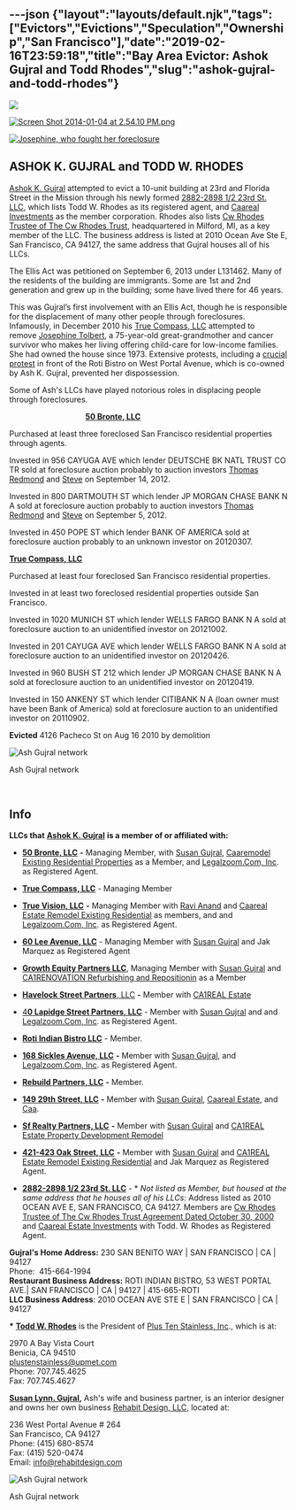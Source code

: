 ---json
{"layout":"layouts/default.njk","tags":["Evictors","Evictions","Speculation","Ownership","San Francisco"],"date":"2019-02-16T23:59:18","title":"Bay Area Evictor: Ashok Gujral and Todd Rhodes","slug":"ashok-gujral-and-todd-rhodes"}
---

![](https://images.squarespace-cdn.com/content/v1/52b7d7a6e4b0b3e376ac8ea2/1388620633120-8EDF1NVF98NDEHX5U2VT/ke17ZwdGBToddI8pDm48kLl76CqolYQpYCK1tQUkpCVZw-zPPgdn4jUwVcJE1ZvWQUxwkmyExglNqGp0IvTJZUJFbgE-7XRK3dMEBRBhUpzq3NVIIp6jYqnwxy-xF8aVXRy_AJKc5toB5m-gAPM7p7ivWsEabuWKGrHqsHOeNt4/image-asset.jpeg)

[![Screen Shot 2014-01-04 at 2.54.10 PM.png](https://images.squarespace-cdn.com/content/v1/52b7d7a6e4b0b3e376ac8ea2/1388876055385-LAA61XG7IG12YFOTRA9E/ke17ZwdGBToddI8pDm48kFhCVrrYxKLQxxWyHnfHCGVZw-zPPgdn4jUwVcJE1ZvWQUxwkmyExglNqGp0IvTJZamWLI2zvYWH8K3-s_4yszcp2ryTI0HqTOaaUohrI8PINpUCAe04nVJjtFjE1ZrxGwt0nPiy9OrDKhKtHLCtzrQ/Screen+Shot+2014-01-04+at+2.54.10+PM.png)](https://images.squarespace-cdn.com/content/v1/52b7d7a6e4b0b3e376ac8ea2/1388876055385-LAA61XG7IG12YFOTRA9E/ke17ZwdGBToddI8pDm48kFhCVrrYxKLQxxWyHnfHCGVZw-zPPgdn4jUwVcJE1ZvWQUxwkmyExglNqGp0IvTJZamWLI2zvYWH8K3-s_4yszcp2ryTI0HqTOaaUohrI8PINpUCAe04nVJjtFjE1ZrxGwt0nPiy9OrDKhKtHLCtzrQ/Screen+Shot+2014-01-04+at+2.54.10+PM.png) 

[![Josephine, who fought her foreclosure](https://images.squarespace-cdn.com/content/v1/52b7d7a6e4b0b3e376ac8ea2/1388693215877-DQCELX0RBWAE05TMVH10/ke17ZwdGBToddI8pDm48kAyy8FioN4kIc81Cy5il6-5Zw-zPPgdn4jUwVcJE1ZvWQUxwkmyExglNqGp0IvTJZUJFbgE-7XRK3dMEBRBhUpzBqiSzxggz7d4ZcRXDOmCiV_k8b5GVwsZGeYlAxnu10AfdRRhSapW9DWRMX6EGBNo/Screen+Shot+2014-01-02+at+12.07.41+PM.png)](https://images.squarespace-cdn.com/content/v1/52b7d7a6e4b0b3e376ac8ea2/1388693215877-DQCELX0RBWAE05TMVH10/ke17ZwdGBToddI8pDm48kAyy8FioN4kIc81Cy5il6-5Zw-zPPgdn4jUwVcJE1ZvWQUxwkmyExglNqGp0IvTJZUJFbgE-7XRK3dMEBRBhUpzBqiSzxggz7d4ZcRXDOmCiV_k8b5GVwsZGeYlAxnu10AfdRRhSapW9DWRMX6EGBNo/Screen+Shot+2014-01-02+at+12.07.41+PM.png) 

ASHOK K. GUJRAL and TODD W. RHODES
----------------------------------

[Ashok K. Gujral](http://www.corporationwiki.com/California/San-Francisco/ashok-k-gujral/47539786.aspx) attempted to evict a 10-unit building at 23rd and Florida Street in the Mission through his newly formed [2882-2898 1/2 23rd St. LLC](http://www.corporationwiki.com/California/San-Francisco/2882-2898-1-2-23rd-st-llc/134871446.aspx), which lists Todd W. Rhodes as its registered agent, and [Caareal Investments](http://www.corporationwiki.com/p/2absgg/caareal-estate-investments) as the member corporation. Rhodes also lists [Cw Rhodes Trustee of The Cw Rhodes Trust](http://www.corporationwiki.com/Michigan/Milford/cw-rhodes-trustee-of-the-cw-rhodes-trust-agreement-dated-oct/138269769.aspx), headquartered in Milford, MI, as a key member of the LLC. The business address is listed at 2010 Ocean Ave Ste E, San Francisco, CA 94127, the same address that Gujral houses all of his LLCs.

The Ellis Act was petitioned on September 6, 2013 under L131462. Many of the residents of the building are immigrants. Some are 1st and 2nd generation and grew up in the building; some have lived there for 46 years.

This was Gujral’s first involvement with an Ellis Act, though he is responsible for the displacement of many other people through foreclosures. Infamously, in December 2010 his [True Compass, LLC](http://www.corporationwiki.com/California/San-Francisco/true-compass-llc/47618659.aspx) attempted to remove [Josephine Tolbert](http://www.alternet.org/story/153294/activists_fight_back_against_the_1_after_investors_lock_a_75_year-old_great-grandmother_out_of_her_home_%5Bwith_photo_slideshow%5D), a 75-year-old great-grandmother and cancer survivor who makes her living offering child-care for low-income families. She had owned the house since 1973. Extensive protests, including a [crucial protest](http://www.calorganize.org/node/863) in front of the Roti Bistro on West Portal Avenue, which is co-owned by Ash K. Gujral, prevented her dispossession.  

Some of Ash's LLCs have played notorious roles in displacing people through foreclosures.

                                   [**50 Bronte, LLC**](http://www.corporationwiki.com/California/San-Francisco/50-bronte-llc/103358629.aspx)

Purchased at least three foreclosed San Francisco residential properties through agents.

Invested in 956 CAYUGA AVE which lender DEUTSCHE BK NATL TRUST CO TR sold at foreclosure auction probably to auction investors [Thomas Redmond](http://occupytheauctions.org/wordpress/?p=1262#thomasredmond) and [Steve](http://occupytheauctions.org/wordpress/?p=1262#steve) on September 14, 2012.

Invested in 800 DARTMOUTH ST which lender JP MORGAN CHASE BANK N A sold at foreclosure auction probably to auction investors [Thomas Redmond](http://occupytheauctions.org/wordpress/?p=1262#thomasredmond) and [Steve](http://occupytheauctions.org/wordpress/?p=1262#steve) on September 5, 2012.

Invested in 450 POPE ST which lender BANK OF AMERICA sold at foreclosure auction probably to an unknown investor on 20120307.

 [**True Compass, LLC**](http://www.corporationwiki.com/California/San-Francisco/true-compass-llc/47618659.aspx)

Purchased at least four foreclosed San Francisco residential properties.

Invested in at least two foreclosed residential properties outside San Francisco.

Invested in 1020 MUNICH ST which lender WELLS FARGO BANK N A sold at foreclosure auction to an unidentified investor on 20121002.

Invested in 201 CAYUGA AVE which lender WELLS FARGO BANK N A sold at foreclosure auction to an unidentified investor on 20120426.

Invested in 960 BUSH ST 212 which lender JP MORGAN CHASE BANK N A sold at foreclosure auction to an unidentified investor on 20120419.

Invested in 150 ANKENY ST which lender CITIBANK N A (loan owner must have been Bank of America) sold at foreclosure auction to an unidentified investor on 20110902. 

**Evicted** 4126 Pacheco St on Aug 16 2010 by demolition

![Ash Gujral network](https://images.squarespace-cdn.com/content/v1/52b7d7a6e4b0b3e376ac8ea2/1595214662635-ZZJHATLPO1W4GK4ZL8JB/ke17ZwdGBToddI8pDm48kHRFxXRgWyGbc1DYfC40sbMUqsxRUqqbr1mOJYKfIPR7LoDQ9mXPOjoJoqy81S2I8N_N4V1vUb5AoIIIbLZhVYxCRW4BPu10St3TBAUQYVKcwMjNd8Kqp5_Xa_i37m-g8327--xT1IF6W9aQQPcVg-kDokHhO4e56K-gwQ0jKOil/Screen+Shot+2020-07-19+at+11.10.39+PM.png)

Ash Gujral network

 

**Info**
--------

**LLCs that** [**Ashok K. Gujral**](http://www.corporationwiki.com/California/San-Francisco/ashok-k-gujral/47539786.aspx) **is a member of or affiliated with:**

*   [**50 Bronte, LLC**](http://www.corporationwiki.com/California/San-Francisco/50-bronte-llc/103358629.aspx) **-** Managing Member, with [Susan Gujral](http://www.corporationwiki.com/California/San-Francisco/susan-gujral/67217571.aspx), [Caaremodel Existing Residential Properties](http://www.corporationwiki.com/p/2eec8o/caaremodel-existing-residential-properties) as a Member, and [Legalzoom.Com, Inc](http://www.legalzoom.com/). as Registered Agent.
    
*   [**True Compass, LLC**](http://www.corporationwiki.com/California/San-Francisco/true-compass-llc/47618659.aspx) - Managing Member
    
*   [**True Vision, LLC**](http://www.corporationwiki.com/California/San-Francisco/true-vision-llc/103339592.aspx) **-** Managing Member with [Ravi Anand](http://www.corporationwiki.com/California/San-Francisco/ravi-anand/103340779.aspx) and [Caareal Estate Remodel Existing Residential](http://www.corporationwiki.com/p/2b9bks/caareal-estate-remodel-existing-residential) as members, and and [Legalzoom.Com, Inc](http://www.legalzoom.com/). as Registered Agent.
    
*   [**60 Lee Avenue, LLC**](http://www.corporationwiki.com/California/San-Francisco/260-lee-avenue-llc/103419421.aspx) - Managing Member with [Susan Gujral](http://www.corporationwiki.com/California/San-Francisco/susan-gujral/67217571.aspx) and Jak Marquez as Registered Agent
    
*   [**Growth Equity Partners LLC**](http://www.corporationwiki.com/California/Encino/growth-equity-partners-llc/47539776.aspx), Managing Member with [Susan Gujral](http://www.corporationwiki.com/California/San-Francisco/susan-gujral/67217571.aspx) and [CA1RENOVATION Refurbishing and Repositionin](http://www.corporationwiki.com/p/28tk7a/ca1renovation-refurbishing-and-repositionin) as a Member
    
*   [**Havelock Street Partners**, LLC](http://www.corporationwiki.com/California/San-Rafael/havelock-street-partners-llc/45488821.aspx) **-** Member with [CA1REAL Estate](http://www.corporationwiki.com/p/28tkso/ca1real-estate)
    
*   [4**0 Lapidge Street Partners, LLC**](http://www.corporationwiki.com/California/San-Francisco/40-lapidge-street-partners-llc/67216145.aspx) - Member with [Susan Gujral](http://www.corporationwiki.com/California/San-Francisco/susan-gujral/67217571.aspx) and and [Legalzoom.Com, Inc](http://www.legalzoom.com/). as Registered Agent.
    
*   [**Roti Indian Bistro LLC**](http://www.corporationwiki.com/California/Daly-City/roti-indian-bistro-llc/67243881.aspx) \- Member.
    
*   [**168 Sickles Avenue, LLC**](http://www.corporationwiki.com/California/San-Francisco/168-sickles-avenue-llc/107734093.aspx) **-** Member with [Susan Gujral](http://www.corporationwiki.com/California/San-Francisco/susan-gujral/67217571.aspx), and [Legalzoom.Com, Inc](http://www.legalzoom.com/). as Registered Agent.
    
*   [**Rebuild Partners, LLC**](http://www.corporationwiki.com/California/San-Francisco/rebuild-partners-llc/47492621.aspx) **-** Member.
    
*   [**149 29th Street, LLC**](http://www.corporationwiki.com/p/2edmd4/149-29th-street-llc) **-** Member with [Susan Gujral](http://www.corporationwiki.com/California/San-Francisco/susan-gujral/67217571.aspx), [Caareal Estate](http://www.corporationwiki.com/p/2eg03f/caareal-estate), and [Caa](http://www.corporationwiki.com/p/2edmk7/caa).
    
*   [**Sf Realty Partners, LLC**](http://www.corporationwiki.com/California/San-Francisco/sf-realty-partners-llc/108794800.aspx) **-** Member with [Susan Gujral](http://www.corporationwiki.com/California/San-Francisco/susan-gujral/67217571.aspx) and [CA1REAL Estate Property Development Remodel](http://www.corporationwiki.com/p/2aahql/ca1real-estate-property-development-remodel)
    
*   [**421-423 Oak Street, LLC**](http://www.corporationwiki.com/California/San-Francisco/421-423-oak-street-llc/138553302.aspx) **-** Member with [Susan Gujral](http://www.corporationwiki.com/California/San-Francisco/susan-gujral/67217571.aspx) and [CA1REAL Estate Remodel Existing Residential](http://www.corporationwiki.com/p/2ahvpv/ca1real-estate-remodel-existing-residential) and Jak Marquez as Registered Agent.
    
*   [**2882-2898 1/2 23rd St. LLC**](http://www.corporationwiki.com/California/San-Francisco/2882-2898-1-2-23rd-st-llc/134871446.aspx) \- \* _Not listed as Member, but housed at the same address that he houses all of his LLCs:_ Address listed as 2010 OCEAN AVE E, SAN FRANCISCO, CA 94127. Members are [Cw Rhodes Trustee of The Cw Rhodes Trust Agreement Dated October 30, 2000](http://www.corporationwiki.com/Michigan/Milford/cw-rhodes-trustee-of-the-cw-rhodes-trust-agreement-dated-oct/138269769.aspx) and [Caareal Estate Investments](http://www.corporationwiki.com/p/2absgg/caareal-estate-investments) with Todd. W. Rhodes as Registered Agent.
    

**Gujral's Home Address:** 230 SAN BENITO WAY | SAN FRANCISCO | CA | 94127  
Phone:  415-664-1994  
**Restaurant Business Address:** ROTI INDIAN BISTRO, 53 WEST PORTAL AVE.| SAN FRANCISCO | CA | 94127 | 415-665-ROTI    
**LLC Business Address**: 2010 OCEAN AVE STE E | SAN FRANCISCO | CA | 94127

**\*** [**Todd W. Rhodes**](http://www.corporationwiki.com/California/Benicia/todd-w-rhodes/42252941.aspx) is the President of [Plus Ten Stainless, Inc](http://www.corporationwiki.com/California/Benicia/plus-ten-stainless-inc/42252938.aspx)., which is at: 

2970 A Bay Vista Court  
Benicia, CA 94510  
plustenstainless@upmet.com  
Phone: 707.745.4625  
Fax: 707.745.4627

[**Susan Lynn. Gujral**](http://www.corporationwiki.com/California/San-Francisco/susan-l-gujral/47689123.aspx)**,** Ash's wife and business partner, is an interior designer and owns her own business [Rehabit Design, LLC](http://www.corporationwiki.com/California/San-Francisco/rehabit-design-llc/47689116.aspx), located at:

236 West Portal Avenue # 264  
San Francisco, CA 94127  
Phone: (415) 680-8574  
Fax: (415) 520-0474  
Email: [info@rehabitdesign.com](mailto:info@rehabitdesign.com)

![Ash Gujral network](https://images.squarespace-cdn.com/content/v1/52b7d7a6e4b0b3e376ac8ea2/1595214694993-9ZSPIQNZ5NRNX9EAF50X/ke17ZwdGBToddI8pDm48kExdmxeGXGFvarRQ4YF8QLcUqsxRUqqbr1mOJYKfIPR7LoDQ9mXPOjoJoqy81S2I8N_N4V1vUb5AoIIIbLZhVYxCRW4BPu10St3TBAUQYVKcGRt714XH-fmjEw9UZCz5iHLrqsbKvwIHai0P77VMINqCgXT-9q0ac9TYVsLohZFV/Screen+Shot+2020-07-19+at+11.10.32+PM.png)

Ash Gujral network